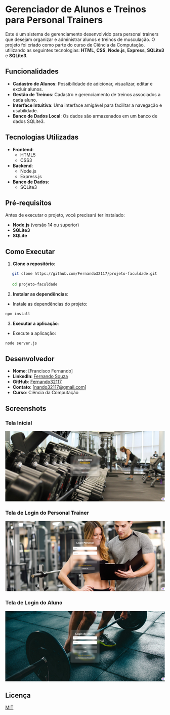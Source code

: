 # Gerenciador de Alunos e Treinos para Personal Trainers

Este é um sistema de gerenciamento desenvolvido para personal trainers que desejam organizar e administrar alunos e treinos de musculação. O projeto foi criado como parte do curso de Ciência da Computação, utilizando as seguintes tecnologias: **HTML**, **CSS**, **Node.js**, **Express**, **SQLite3** e **SQLite3**.

## Funcionalidades

- **Cadastro de Alunos**: Possibilidade de adicionar, visualizar, editar e excluir alunos.
- **Gestão de Treinos**: Cadastro e gerenciamento de treinos associados a cada aluno.
- **Interface Intuitiva**: Uma interface amigável para facilitar a navegação e usabilidade.
- **Banco de Dados Local**: Os dados são armazenados em um banco de dados SQLite3.

## Tecnologias Utilizadas

- **Frontend**:
  - HTML5
  - CSS3
- **Backend**:
  - Node.js
  - Express.js
- **Banco de Dados**:
  - SQLite3


## Pré-requisitos

Antes de executar o projeto, você precisará ter instalado:

- **Node.js** (versão 14 ou superior)
- **SQLite3**
- **SQLite**

## Como Executar

1. **Clone o repositório**:
```bash
   git clone https://github.com/Fernando32117/projeto-faculdade.git

   cd projeto-faculdade
```

2. **Instalar as dependências**:

- Instale as dependências do projeto:

```bash  
npm install
```

3. **Executar a aplicação**:

- Execute a aplicação:

```bash  
node server.js
```

## Desenvolvedor

- **Nome**: [Francisco Fernando]
- **LinkedIn**: [Fernando Souza](https://www.linkedin.com/in/gerfernandosouza/)
- **GitHub**: [Fernando32117](https://github.com/Fernando32117)
- **Contato**: [nando32117@gmail.com]
- **Curso**: Ciência da Computação

## Screenshots

### Tela Inicial
![Tela Inicial](./screenshots/index.png)

### Tela de Login do Personal Trainer
![Login Personal](./screenshots/loginPersonal.png)

### Tela de Login do Aluno
![Login Personal](./screenshots/loginAluno.png)


## Licença

[MIT](https://choosealicense.com/licenses/mit/)
